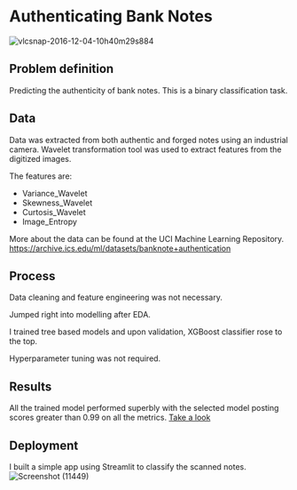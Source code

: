 # Authenticating Bank Notes
![vlcsnap-2016-12-04-10h40m29s884](https://github.com/Sabacon/Authenticating-Bank-Notes-with-XGBoost-Classifier/assets/121859090/8439ef9d-8866-4e0d-8903-fb72c2cabd56)

## Problem definition
Predicting the authenticity of bank notes. This is a binary classification task. 

## Data
Data was extracted from both authentic and forged notes using an industrial camera. Wavelet transformation tool was used to extract features from the digitized images.

The features are:
* Variance_Wavelet
* Skewness_Wavelet
* Curtosis_Wavelet
* Image_Entropy

More about the data can be found at the UCI Machine Learning Repository. https://archive.ics.edu/ml/datasets/banknote+authentication

## Process
Data cleaning and feature engineering was not necessary.

Jumped right into modelling after EDA.

I trained tree based models and upon validation, XGBoost classifier rose to the top.

Hyperparameter tuning was not required.

## Results
All the trained model performed superbly with the selected model posting scores greater than 0.99 on all the metrics. [Take a look](https://sabacon-authenticating-bank-notes-with-xgb-authenticator-qr8oee.streamlit.app/)

## Deployment
I built a simple app using Streamlit to classify the scanned notes.
![Screenshot (11449)](https://github.com/Sabacon/Authenticating-Bank-Notes-with-XGBoost-Classifier/assets/121859090/939d9c3f-aa4c-442c-be8a-83cded0b00c3)
